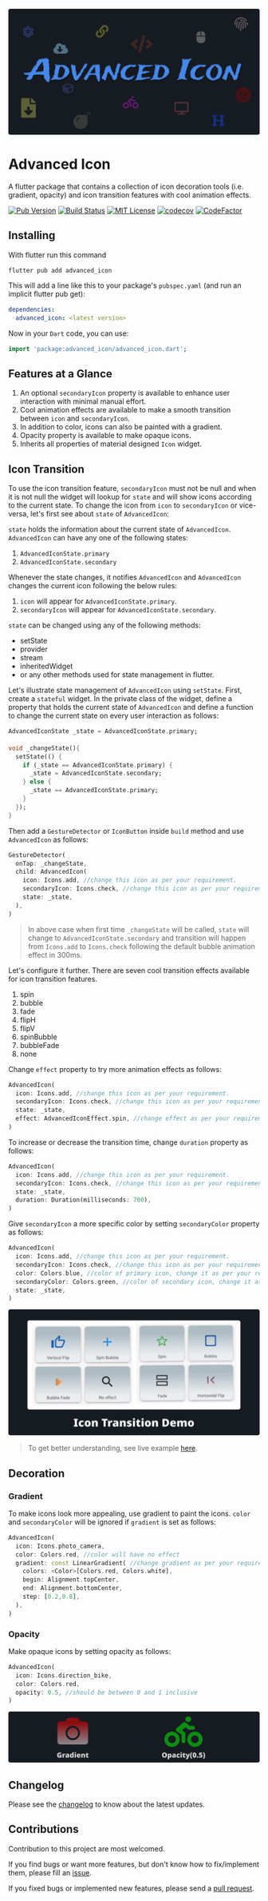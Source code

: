 ![Header Image](https://github.com/ankitmishradev/advanced-icon/blob/main/assets/images/banner.svg?raw=true)

# Advanced Icon

A flutter package that contains a collection of icon decoration tools (i.e. gradient, opacity) and icon transition features with cool animation effects.

[![Pub Version](https://img.shields.io/pub/v/advanced_icon?color=blue)](https://pub.dev/packages/advanced_icon)
[![Build Status](https://img.shields.io/github/workflow/status/ankitmishradev/advanced-icon/build/main)](https://github.com/ankitmishradev/advanced-icon/actions/workflows/main.yml)
[![MIT License](https://img.shields.io/github/license/ankitmishradev/advanced-icon?color=red)](https://opensource.org/licenses/MIT)
[![codecov](https://img.shields.io/badge/Awesome-Flutter-FC60A8?logo=awesome-lists)](https://flutterawesome.com/a-flutter-package-which-contains-collection-of-icon-decoration-tools-such-as-gradient/)
[![CodeFactor](https://www.codefactor.io/repository/github/ankitmishradev/advanced-icon/badge)](https://www.codefactor.io/repository/github/ankitmishradev/advanced-icon)

## Installing

With flutter run this command

```console
flutter pub add advanced_icon
```

This will add a line like this to your package's `pubspec.yaml` (and run an implicit flutter pub get):

```yaml
dependencies:
  advanced_icon: <latest version>
```

Now in your `Dart` code, you can use:

```dart
import 'package:advanced_icon/advanced_icon.dart';
```

## Features at a Glance

1. An optional `secondaryIcon` property is available to enhance user interaction with minimal manual effort.
2. Cool animation effects are available to make a smooth transition between `icon` and `secondaryIcon`.
3. In addition to color, icons can also be painted with a gradient.
4. Opacity property is available to make opaque icons.
5. Inherits all properties of material designed `Icon` widget.

## Icon Transition

To use the icon transition feature, `secondaryIcon` must not be null and when it is not null the widget will lookup for `state` and will show icons according to the current state. To change the icon from `icon` to `secondaryIcon` or vice-versa, let's first see about `state` of `AdvancedIcon`:

`state` holds the information about the current state of `AdvancedIcon`. `AdvancedIcon` can have any one of the following states:

1. `AdvancedIconState.primary`
2. `AdvancedIconState.secondary`

Whenever the state changes, it notifies `AdvancedIcon` and `AdvancedIcon` changes the current icon following the below rules:

1. `icon` will appear for `AdvancedIconState.primary`.
2. `secondaryIcon` will appear for `AdvancedIconState.secondary`.

`state` can be changed using any of the following methods:

- setState
- provider
- stream
- inheritedWidget
- or any other methods used for state management in flutter.

Let's illustrate state management of `AdvancedIcon` using `setState`. First, create a `stateful` widget. In the private class of the widget, define a property that holds the current state of `AdvancedIcon` and define a function to change the current state on every user interaction as follows:

```dart
AdvancedIconState _state = AdvancedIconState.primary;

void _changeState(){
  setState(() {
    if (_state == AdvancedIconState.primary) {
      _state = AdvancedIconState.secondary;
    } else {
      _state == AdvancedIconState.primary;
    }
  });
}
```

Then add a `GestureDetector` or `IconButton` inside `build` method and use `AdvancedIcon` as follows:

```dart
GestureDetector(
  onTap: _changeState,
  child: AdvancedIcon(
    icon: Icons.add, //change this icon as per your requirement.
    secondaryIcon: Icons.check, //change this icon as per your requirement.
    state: _state,
  ),
)
```

> In above case when first time `_changeState` will be called, `state` will change to `AdvancedIconState.secondary` and transition will happen from `Icons.add` to `Icons.check` following the default bubble animation effect in 300ms.

Let's configure it further. There are seven cool transition effects available for icon transition features.

1. spin
2. bubble
3. fade
4. flipH
5. flipV
6. spinBubble
7. bubbleFade
8. none

Change `effect` property to try more animation effects as follows:

```dart
AdvancedIcon(
  icon: Icons.add, //change this icon as per your requirement.
  secondaryIcon: Icons.check, //change this icon as per your requirement.
  state: _state,
  effect: AdvancedIconEffect.spin, //change effect as per your requirement.
)
```

To increase or decrease the transition time, change `duration` property as follows:

```dart
AdvancedIcon(
  icon: Icons.add, //change this icon as per your requirement.
  secondaryIcon: Icons.check, //change this icon as per your requirement.
  state: _state,
  duration: Duration(milliseconds: 700),
)
```

Give `secondaryIcon` a more specific color by setting `secondaryColor` property as follows:

```dart
AdvancedIcon(
  icon: Icons.add, //change this icon as per your requirement.
  secondaryIcon: Icons.check, //change this icon as per your requirement.
  color: Colors.blue, //color of primary icon, change it as per your requirement
  secondaryColor: Colors.green, //color of secondary icon, change it as per your requirement
  state: _state,
)
```

![Decoration banner](https://github.com/ankitmishradev/advanced-icon/blob/main/assets/images/transition_banner.svg?raw=true)

> To get better understanding, see live example [here](#).

## Decoration

### Gradient

To make icons look more appealing, use gradient to paint the icons. `color` and `secondaryColor` will be ignored if `gradient` is set as follows:

```dart
AdvancedIcon(
  icon: Icons.photo_camera,
  color: Colors.red, //color will have no effect
  gradient: const LinearGradient( //change gradient as per your requirement
    colors: <Color>[Colors.red, Colors.white],
    begin: Alignment.topCenter,
    end: Alignment.bottomCenter,
    step: [0.2,0.8],
  ),
)
```

### Opacity

Make opaque icons by setting opacity as follows:

```dart
AdvancedIcon(
  icon: Icons.direction_bike,
  color: Colors.red,
  opacity: 0.5, //should be between 0 and 1 inclusive
)
```

![Decoration banner](https://github.com/ankitmishradev/advanced-icon/blob/main/assets/images/decoration_banner.svg?raw=true)

## Changelog

Please see the [changelog](https://github.com/ankitmishradev/advanced-icon/blob/main/CHANGELOG.md) to know about the latest updates.

## Contributions

Contribution to this project are most welcomed.

If you find bugs or want more features, but don't know how to fix/implement them, please fill an [issue](https://github.com/ankitmishradev/advanced-icon/blob/main/docs/ISSUE_TEMPLATE.md).

If you fixed bugs or implemented new features, please send a [pull request](https://github.com/ankitmishradev/advanced-icon/blob/main/docs/PULL_REQUEST_TEMPLATE.md).
